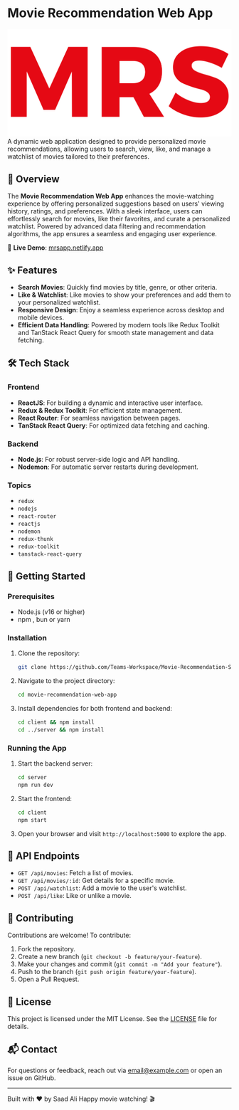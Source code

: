 # Movie Recommendation Web App

![Movie Recommendation Web App](https://github.com/Teams-Workspace/Movie-Recommendation-System/blob/main/frontend/public/Logo.png)  
A dynamic web application designed to provide personalized movie recommendations, allowing users to search, view, like, and manage a watchlist of movies tailored to their preferences.

## 🌟 Overview

The **Movie Recommendation Web App** enhances the movie-watching experience by offering personalized suggestions based on users' viewing history, ratings, and preferences. With a sleek interface, users can effortlessly search for movies, like their favorites, and curate a personalized watchlist. Powered by advanced data filtering and recommendation algorithms, the app ensures a seamless and engaging user experience.

🔗 **Live Demo**: [mrsapp.netlify.app](https://mrsapp.netlify.app/)

## ✨ Features

- **Search Movies**: Quickly find movies by title, genre, or other criteria.
- **Like & Watchlist**: Like movies to show your preferences and add them to your personalized watchlist.
- **Responsive Design**: Enjoy a seamless experience across desktop and mobile devices.
- **Efficient Data Handling**: Powered by modern tools like Redux Toolkit and TanStack React Query for smooth state management and data fetching.

## 🛠️ Tech Stack

### Frontend
- **ReactJS**: For building a dynamic and interactive user interface.
- **Redux & Redux Toolkit**: For efficient state management.
- **React Router**: For seamless navigation between pages.
- **TanStack React Query**: For optimized data fetching and caching.

### Backend
- **Node.js**: For robust server-side logic and API handling.
- **Nodemon**: For automatic server restarts during development.

### Topics
- `redux`
- `nodejs`
- `react-router`
- `reactjs`
- `nodemon`
- `redux-thunk`
- `redux-toolkit`
- `tanstack-react-query`

## 🚀 Getting Started

### Prerequisites
- Node.js (v16 or higher)
- npm , bun or yarn

### Installation
1. Clone the repository:
   ```bash
   git clone https://github.com/Teams-Workspace/Movie-Recommendation-System
   ```
2. Navigate to the project directory:
   ```bash
   cd movie-recommendation-web-app
   ```
3. Install dependencies for both frontend and backend:
   ```bash
   cd client && npm install
   cd ../server && npm install
   ```

### Running the App
1. Start the backend server:
   ```bash
   cd server
   npm run dev
   ```
2. Start the frontend:
   ```bash
   cd client
   npm start
   ```
3. Open your browser and visit `http://localhost:5000` to explore the app.

## 📖 API Endpoints
- `GET /api/movies`: Fetch a list of movies.
- `GET /api/movies/:id`: Get details for a specific movie.
- `POST /api/watchlist`: Add a movie to the user's watchlist.
- `POST /api/like`: Like or unlike a movie.

## 🤝 Contributing
Contributions are welcome! To contribute:
1. Fork the repository.
2. Create a new branch (`git checkout -b feature/your-feature`).
3. Make your changes and commit (`git commit -m "Add your feature"`).
4. Push to the branch (`git push origin feature/your-feature`).
5. Open a Pull Request.

## 📝 License
This project is licensed under the MIT License. See the [LICENSE](LICENSE) file for details.

## 📬 Contact
For questions or feedback, reach out via [email@example.com](itsmesaad@gmail.com) or open an issue on GitHub.

---

Built with ❤️ by Saad Ali
Happy movie watching! 🎬
